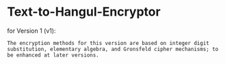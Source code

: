 # Text-to-Hangul-Encryptor
for Version 1 (v1):

    The encryption methods for this version are based on integer digit substitution, elementary algebra, and Gronsfeld cipher mechanisms; to be enhanced at later versions.
